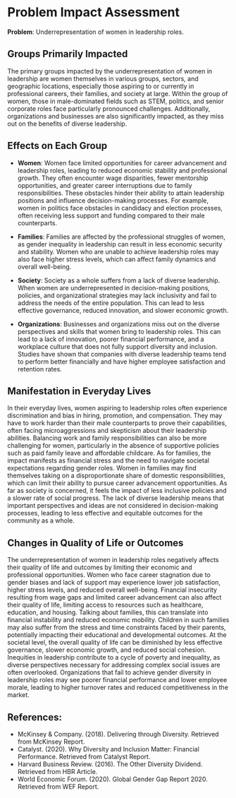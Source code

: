 # Problem Impact Assessment

**Problem**: Underrepresentation of women in leadership roles.

## Groups Primarily Impacted
The primary groups impacted by the underrepresentation of women in leadership are women themselves in various groups, sectors, and geographic locations, especially those aspiring to or currently in professional careers, their families, and society at large. Within the group of women, those in male-dominated fields such as STEM, politics, and senior corporate roles face particularly pronounced challenges. Additionally, organizations and businesses are also significantly impacted, as they miss out on the benefits of diverse leadership.

## Effects on Each Group
   * **Women**: Women face limited opportunities for career advancement and leadership roles, leading to reduced economic stability and professional growth. They often encounter wage disparities, fewer mentorship opportunities, and greater career interruptions due to family responsibilities. These obstacles hinder their ability to attain leadership positions and influence decision-making processes. For example, women in politics face obstacles in candidacy and election processes, often receiving less support and funding compared to their male counterparts.

   * **Families**: Families are affected by the professional struggles of women, as gender inequality in leadership can result in less economic security and stability. Women who are unable to achieve leadership roles may also face higher stress levels, which can affect family dynamics and overall well-being.

   * **Society**: Society as a whole suffers from a lack of diverse leadership. When women are underrepresented in decision-making positions, policies, and organizational strategies may lack inclusivity and fail to address the needs of the entire population. This can lead to less effective governance, reduced innovation, and slower economic growth.

   * **Organizations**: Businesses and organizations miss out on the diverse perspectives and skills that women bring to leadership roles. This can lead to a lack of innovation, poorer financial performance, and a workplace culture that does not fully support diversity and inclusion. Studies have shown that companies with diverse leadership teams tend to perform better financially and have higher employee satisfaction and retention rates.

## Manifestation in Everyday Lives
In their everyday lives, women aspiring to leadership roles often experience discrimination and bias in hiring, promotion, and compensation. They may have to work harder than their male counterparts to prove their capabilities, often facing microaggressions and skepticism about their leadership abilities. Balancing work and family responsibilities can also be more challenging for women, particularly in the absence of supportive policies such as paid family leave and affordable childcare. As for families, the impact manifests as financial stress and the need to navigate societal expectations regarding gender roles. Women in families may find themselves taking on a disproportionate share of domestic responsibilities, which can limit their ability to pursue career advancement opportunities. As far as society is concerned, it feels the impact of less inclusive policies and a slower rate of social progress. The lack of diverse leadership means that important perspectives and ideas are not considered in decision-making processes, leading to less effective and equitable outcomes for the community as a whole.

## Changes in Quality of Life or Outcomes
The underrepresentation of women in leadership roles negatively affects their quality of life and outcomes by limiting their economic and professional opportunities. Women who face career stagnation due to gender biases and lack of support may experience lower job satisfaction, higher stress levels, and reduced overall well-being. Financial insecurity resulting from wage gaps and limited career advancement can also affect their quality of life, limiting access to resources such as healthcare, education, and housing. Talking about families, this can translate into financial instability and reduced economic mobility. Children in such families may also suffer from the stress and time constraints faced by their parents, potentially impacting their educational and developmental outcomes. At the societal level, the overall quality of life can be diminished by less effective governance, slower economic growth, and reduced social cohesion. Inequities in leadership contribute to a cycle of poverty and inequality, as diverse perspectives necessary for addressing complex social issues are often overlooked. Organizations that fail to achieve gender diversity in leadership roles may see poorer financial performance and lower employee morale, leading to higher turnover rates and reduced competitiveness in the market.

## References:
* McKinsey & Company. (2018). Delivering through Diversity. Retrieved from McKinsey Report.
* Catalyst. (2020). Why Diversity and Inclusion Matter: Financial Performance. Retrieved from Catalyst Report.
* Harvard Business Review. (2016). The Other Diversity Dividend. Retrieved from HBR Article.
* World Economic Forum. (2020). Global Gender Gap Report 2020. Retrieved from WEF Report.

